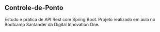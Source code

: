 ## Controle-de-Ponto
Estudo e prática de API Rest com Spring Boot.
Projeto realizado em aula no Bootcamp Santander da Digital Innovation One.
